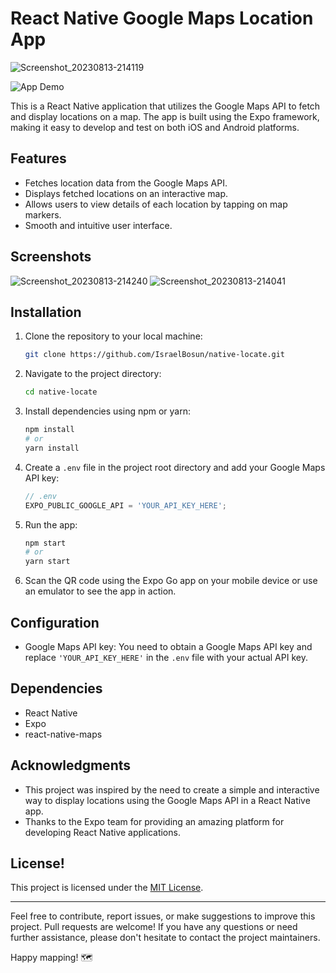 # React Native Google Maps Location App
![Screenshot_20230813-214119](https://github.com/IsraelBosun/native-locate/assets/110021253/a0d8c928-e3c4-4c24-bd89-d76b90c84555)

![App Demo](demo.gif)

This is a React Native application that utilizes the Google Maps API to fetch and display locations on a map. The app is built using the Expo framework, making it easy to develop and test on both iOS and Android platforms.

## Features



- Fetches location data from the Google Maps API.
- Displays fetched locations on an interactive map.
- Allows users to view details of each location by tapping on map markers.
- Smooth and intuitive user interface.

## Screenshots

![Screenshot_20230813-214240](https://github.com/IsraelBosun/native-locate/assets/110021253/32df90e9-ccff-4a37-b418-a40f80258fa9)
![Screenshot_20230813-214041](https://github.com/IsraelBosun/native-locate/assets/110021253/0c0966e4-2aea-407b-a1bb-6bcb2714c7f2)


## Installation

1. Clone the repository to your local machine:

   ```bash
   git clone https://github.com/IsraelBosun/native-locate.git
   ```

2. Navigate to the project directory:

   ```bash
   cd native-locate
   ```

3. Install dependencies using npm or yarn:

   ```bash
   npm install
   # or
   yarn install
   ```

4. Create a `.env` file in the project root directory and add your Google Maps API key:

   ```javascript
   // .env
   EXPO_PUBLIC_GOOGLE_API = 'YOUR_API_KEY_HERE';
   ```

5. Run the app:

   ```bash
   npm start
   # or
   yarn start
   ```

6. Scan the QR code using the Expo Go app on your mobile device or use an emulator to see the app in action.

## Configuration

- Google Maps API key: You need to obtain a Google Maps API key and replace `'YOUR_API_KEY_HERE'` in the `.env` file with your actual API key.

## Dependencies

- React Native
- Expo
- react-native-maps

## Acknowledgments

- This project was inspired by the need to create a simple and interactive way to display locations using the Google Maps API in a React Native app.
- Thanks to the Expo team for providing an amazing platform for developing React Native applications.

## License!


This project is licensed under the [MIT License](LICENSE).

---

Feel free to contribute, report issues, or make suggestions to improve this project. Pull requests are welcome! If you have any questions or need further assistance, please don't hesitate to contact the project maintainers.

Happy mapping! 🗺️
